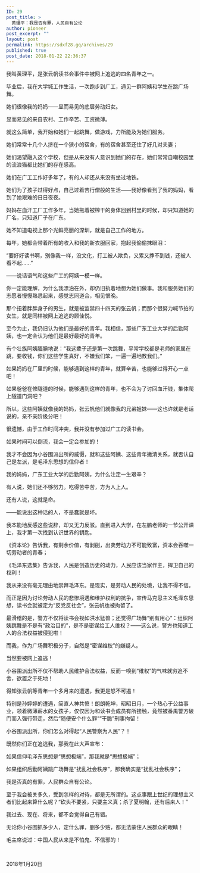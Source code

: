```yaml
---
ID: 29
post_title: >
  黄理平：我是否有罪，人民自有公论
author: pioneer
post_excerpt: ""
layout: post
permalink: https://sdxf28.gq/archives/29
published: true
post_date: 2018-01-22 22:36:37
---
```

我叫黄理平，是张云帆读书会事件中被网上追逃的四名青年之一。

毕业后，我在大学城工作生活，一次跑步到广工，遇见一群阿姨和学生在跳广场舞。

她们很像我的妈妈——显而易见的底层劳动妇女。

显而易见的来自农村、工作辛苦、工资微薄。

就这么简单，我开始和她们一起跳舞，做游戏，力所能及为她们服务。

她们常常十几个人挤在一个狭小的宿舍，有的宿舍甚至还住了好几对夫妻；

她们渴望融入这个学校，但是从来没有人意识到她们的存在，她们常常自嘲校园里的流浪猫都比她们的存在感高。

她们在广工工作好多年了，有的人却还从来没有坐过地铁。

她们为了孩子过得好点，自己过着苦行僧般的生活——我好像看到了我的妈妈，看到了她艰难的日日夜夜。

妈妈在血汗工厂工作多年，当她拖着被榨干的身体回到村里的时候，却只知道她的厂名，只知道厂子在广东。

她不知道电视上那个光鲜亮丽的深圳，就是自己工作的地方。

每年，她都会带着所有的收入和我的新衣服回家，抱起我偷偷抹眼泪：

“要好好读书啊，别像我一样，没文化，打工被人欺负，又累又挣不到钱，还被人看不起……”

——说话语气和这些广工的阿姨一模一样。

你一定能理解，为什么我漂泊在外，却仍旧执着地想为她们做事。我和服务她们的志愿者慢慢熟悉起来，感觉志同道合，相见恨晚。

那个扭着胖胖身子的男生，就是被监禁四十四天的张云帆；而那个很努力喊节拍的女生，就是同样被网上追逃的顾佳悦。

至今为止，我仍旧认为他们是最好的青年。我相信，那些广东工业大学的后勤阿姨，也一定会认为他们是最好最好的青年。

有个壮族阿姨腼腆地说：“我这辈子还是第一次跳舞，平常学校都是老师的家属在跳，要收钱，你们这些学生真好，不嫌我们笨，一遍一遍地教我们。”

如果妈妈在厂里的时候，能够遇到这样的青年，就算辛苦，也能够过得开心一点吧！

如果爸爸在修隧道的时候，能够遇到这样的青年，也不会为了讨回血汗钱，集体爬上隧道门洞吧？

所以，这些阿姨就像我的妈妈，张云帆他们就像我的兄弟姐妹——这也许就是老话说的，亲不亲阶级分吧！

很遗憾，由于工作时间冲突，我并没有参加过广工的读书会。

如果时间可以倒流，我会一定会参加的！

我才不会因为小谷围派出所的威慑，就和这些阿姨、这些青年撇清关系，就否认自己是左派，是毛泽东思想的信仰者！

我的妈妈，广东工业大学的后勤阿姨，为什么注定一生艰辛？

有人说，她们还不够努力。吃得苦中苦，方为人上人。

还有人说，这就是命。

——能说出这种话的人，不是蠢就是坏。

我本能地反感这些说辞，却又无力反驳。直到进入大学，在左鹏老师的一节公开课上，我才第一次找到认识世界的钥匙。

《资本论》告诉我，有剩余价值，有剥削，出卖劳动力不可能致富，资本会吞噬一切劳动者的青春；

《毛泽东选集》告诉我，人民是创造历史的动力，人民应该当家作主，捍卫自己的权利！

我从来没有毫无理由地崇拜毛泽东。是现实，是劳动人民的处境，让我不得不信。

而正是因为讨论劳动人民的悲惨境遇和维护权利的抗争，宣传马克思主义毛泽东思想，读书会就被定为“反党反社会”，张云帆也被拘留了。

最滑稽的是，警方不仅将读书会视如洪水猛兽；还觉得广场舞“别有用心”：组织阿姨跳舞是不是有“政治目的”，是不是密谋给工人维权？——这么说，警方也知道工人的合法权益被侵犯啦！

而我，作为广场舞积极分子，自然是“密谋维权”的嫌疑人。

当然要被网上追逃！

小谷围派出所不仅不帮助人民维护合法权益，反而一嗅到“维权”的气味就穷追不舍，欲置之于死地！

得知张云帆等青年一个多月来的遭遇，我更是怒不可遏！

特别是孙婷婷的遭遇，简直人神共愤！朗朗乾坤，昭昭日月，一个热心于公益事业，领着微薄薪水的女孩子，仅仅因为和读书会成员有所接触，竟然被番禺警方破门而入强行带走，然后“随便安个什么罪”“干脆”刑事拘留！

小谷围派出所，你们怎么对得起“人民警察为人民”？！

既然你们正在追逃我，那我在此大声宣布：

如果信仰毛泽东思想是“思想极端”，那我就是“思想极端”；

如果组织后勤阿姨跳广场舞是“扰乱社会秩序”，那我确实是“扰乱社会秩序”；

我是否真的有罪，人民群众自有公论。

至于我会被关多久，受到怎样的对待，都是无所谓的。这点事跟上世纪的理想主义者们比起来算什么呢？“砍头不要紧，只要主义真；杀了夏明翰，还有后来人！”

我过去、现在、将来，都不会觉得自己有错。

无论你小谷围抓多少人，定什么罪，删多少贴，都无法蒙住人民群众的眼睛！

毛主席说过：中国人民从来是不怕鬼、不信邪的！

&nbsp;

2018年1月20日